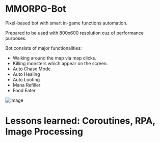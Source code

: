 # MMORPG-Bot

Pixel-based bot with smart in-game functions automation.

Prepared to be used with 800x600 resolution cuz of performance purposes. 

Bot consists of major functionalities:
- Walking around the map via map clicks.
- Killing monsters which appear on the screen.
- Auto Chase Mode
- Auto Healing
- Auto Looting
- Mana Refiller
- Food Eater

![image](https://user-images.githubusercontent.com/41207421/137011532-1b330a94-e2a4-4c24-aabf-9a09e721ebdf.png)

# Lessons learned: Coroutines, RPA, Image Processing
